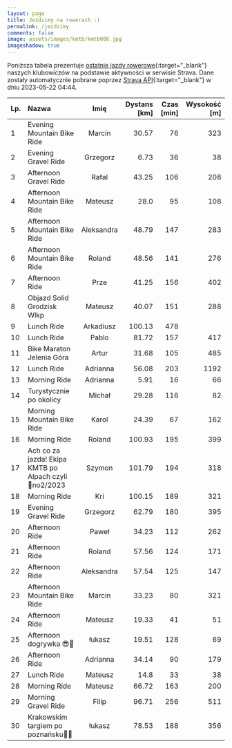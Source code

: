 ```yaml
---
layout: page
title: Jeździmy na rowerach :)
permalink: /jezdzimy
comments: false
image: assets/images/kmtb/kmtb008.jpg
imageshadow: true
---
```


Poniższa tabela prezentuje [ostatnie jazdy rowerowe](https://www.strava.com/clubs/336381){:target="_blank"} naszych klubowiczów na podstawie aktywności w serwisie Strava. Dane zostały automatycznie pobrane poprzez [Strava API](https://developers.strava.com/docs/reference/#api-Clubs-getClubActivitiesById){:target="_blank"} w dniu 2023-05-22 04:44.

Lp. | Nazwa | Imię | Dystans [km] | Czas [min] | Wysokość [m]
:--- | :--- | :---: | ---: | ---: | ---:
1|Evening Mountain Bike Ride|Marcin|30.57|76|323
2|Evening Gravel Ride|Grzegorz|6.73|36|38
3|Afternoon Gravel Ride|Rafal|43.25|106|208
4|Afternoon Mountain Bike Ride|Mateusz|28.0|95|108
5|Afternoon Mountain Bike Ride|Aleksandra|48.79|147|283
6|Afternoon Mountain Bike Ride|Roland|48.56|141|276
7|Afternoon Ride|Prze|41.25|156|402
8|Objazd Solid Grodzisk Wlkp |Mateusz|40.07|151|288
9|Lunch Ride|Arkadiusz|100.13|478|
10|Lunch Ride|Pablo|81.72|157|417
11|Bike Maraton Jelenia Góra|Artur|31.68|105|485
12|Lunch Ride|Adrianna|56.08|203|1192
13|Morning Ride|Adrianna|5.91|16|66
14|Turystycznie po okolicy|Michał|29.28|116|82
15|Morning Mountain Bike Ride|Karol|24.39|67|162
16|Morning Ride|Roland|100.93|195|399
17|Ach co za jazda! Ekipa KMTB po Alpach czyli 💯no2/2023|Szymon|101.79|194|318
18|Morning Ride|Kri|100.15|189|321
19|Evening Gravel Ride|Grzegorz|62.79|180|395
20|Afternoon Ride|Paweł|34.23|112|262
21|Afternoon Ride|Roland|57.56|124|171
22|Afternoon Ride|Aleksandra|57.54|125|147
23|Afternoon Mountain Bike Ride|Marcin|33.23|80|321
24|Afternoon Ride|Mateusz|19.33|41|51
25|Afternoon dogrywka 😎🏁|łukasz|19.51|128|69
26|Afternoon Ride|Adrianna|34.14|90|179
27|Lunch Ride|Mateusz|14.8|33|38
28|Morning Ride|Mateusz|66.72|163|200
29|Morning Gravel Ride|Filip|96.71|256|511
30|Krakowskim targiem po poznańsku🏁😎|łukasz|78.53|188|356
